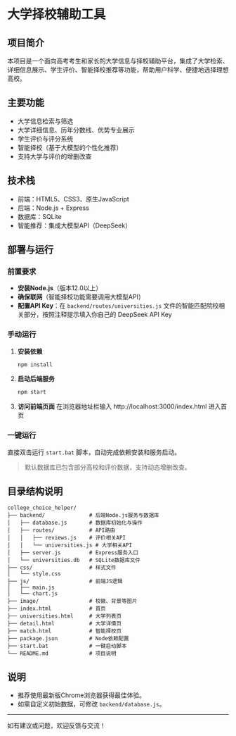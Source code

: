 # 大学择校辅助工具

## 项目简介

本项目是一个面向高考考生和家长的大学信息与择校辅助平台，集成了大学检索、详细信息展示、学生评价、智能择校推荐等功能，帮助用户科学、便捷地选择理想高校。

## 主要功能
- 大学信息检索与筛选
- 大学详细信息、历年分数线、优势专业展示
- 学生评价与评分系统
- 智能择校（基于大模型的个性化推荐）
- 支持大学与评价的增删改查

## 技术栈
- 前端：HTML5、CSS3、原生JavaScript
- 后端：Node.js + Express
- 数据库：SQLite
- 智能推荐：集成大模型API（DeepSeek）

## 部署与运行

### 前置要求
- **安装Node.js**（版本12.0以上）
- **确保联网**（智能择校功能需要调用大模型API）
- **配置API Key**：在 `backend/routes/universities.js` 文件的智能匹配院校相关部分，按照注释提示填入你自己的 DeepSeek API Key

### 手动运行
1. **安装依赖**
   ```bash
   npm install
   ```
2. **启动后端服务**
   ```bash
   npm start
   ```
3. **访问前端页面**
   在浏览器地址栏输入 http://localhost:3000/index.html 进入首页

### 一键运行
直接双击运行 `start.bat` 脚本，自动完成依赖安装和服务启动。

> 默认数据库已包含部分高校和评价数据，支持动态增删改查。

## 目录结构说明
```
college_choice_helper/
├── backend/              # 后端Node.js服务与数据库
│   ├── database.js       # 数据库初始化与操作
│   ├── routes/           # API路由
│   │   ├── reviews.js    # 评价相关API
│   │   └── universities.js # 大学相关API
│   ├── server.js         # Express服务入口
│   └── universities.db   # SQLite数据库文件
├── css/                  # 样式文件
│   └── style.css
├── js/                   # 前端JS逻辑
│   ├── main.js
│   └── chart.js
├── image/                # 校徽、背景等图片
├── index.html            # 首页
├── universities.html     # 大学列表页
├── detail.html           # 大学详情页
├── match.html            # 智能择校页
├── package.json          # Node依赖配置
├── start.bat             # 一键启动脚本
└── README.md             # 项目说明
```

## 说明
- 推荐使用最新版Chrome浏览器获得最佳体验。
- 如需自定义初始数据，可修改 `backend/database.js`。

---
如有建议或问题，欢迎反馈与交流！ 
